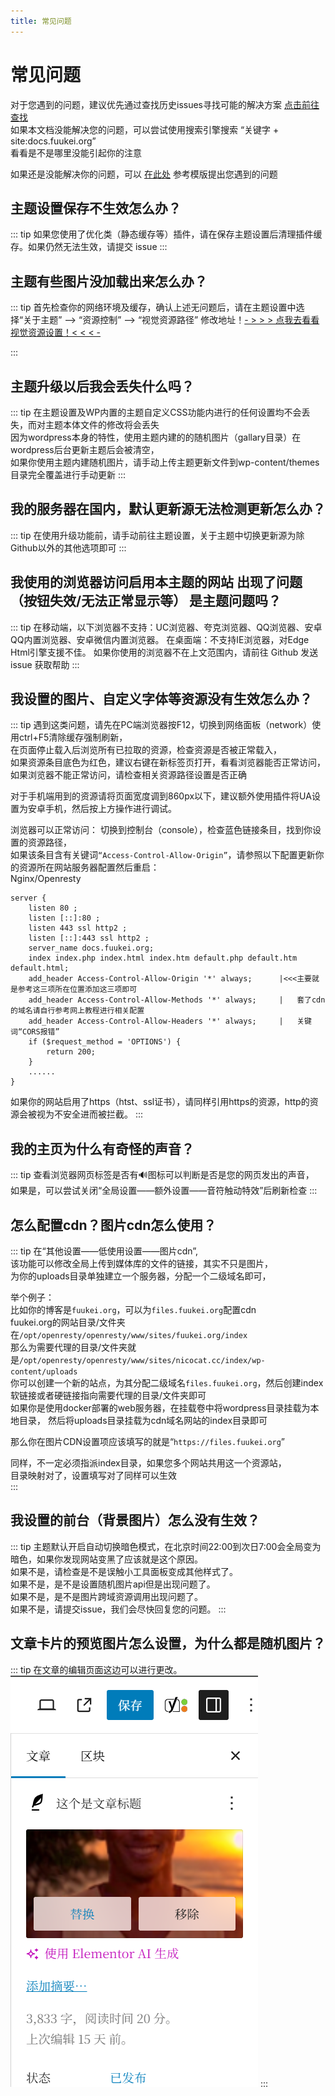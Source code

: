 ```yaml
---
title: 常见问题
---
```


# 常见问题

对于您遇到的问题，建议优先通过查找历史issues寻找可能的解决方案 [点击前往查找](https://github.com/mirai-mamori/Sakurairo/issues?q=is%3Aissue+is%3Aclosed)  
如果本文档没能解决您的问题，可以尝试使用搜索引擎搜索 “关键字 + site:docs.fuukei.org”   
看看是不是哪里没能引起你的注意  

如果还是没能解决你的问题，可以 [在此处](https://github.com/mirai-mamori/Sakurairo/issues/new/choose) 参考模版提出您遇到的问题  

## 主题设置保存不生效怎么办？

::: tip 
如果您使用了优化类（静态缓存等）插件，请在保存主题设置后清理插件缓存。如果仍然无法生效，请提交 issue
:::

## 主题有些图片没加载出来怎么办？

::: tip 
首先检查你的网络环境及缓存，确认上述无问题后，请在主题设置中选择“关于主题” --> “资源控制” --> “视觉资源路径” 修改地址！[- > > > 点我去看看视觉资源设置！< < < -](/Sakurairo/About-Theme/#%E8%A7%86%E8%A7%89%E8%B5%84%E6%BA%90%E8%B7%AF%E5%BE%84)

:::

## 主题升级以后我会丢失什么吗？ 

::: tip 
在主题设置及WP内置的主题自定义CSS功能内进行的任何设置均不会丢失，而对主题本体文件的修改将会丢失  
因为wordpress本身的特性，使用主题内建的的随机图片（gallary目录）在wordpress后台更新主题后会被清空，  
如果你使用主题内建随机图片，请手动上传主题更新文件到wp-content/themes目录完全覆盖进行手动更新
:::

## 我的服务器在国内，默认更新源无法检测更新怎么办？ 

::: tip 
在使用升级功能前，请手动前往主题设置，关于主题中切换更新源为除Github以外的其他选项即可
:::

## 我使用的浏览器访问启用本主题的网站 出现了问题（按钮失效/无法正常显示等） 是主题问题吗？ 

::: tip 
在移动端，以下浏览器不支持：UC浏览器、夸克浏览器、QQ浏览器、安卓QQ内置浏览器、安卓微信内置浏览器。
在桌面端：不支持IE浏览器，对Edge Html引擎支援不佳。 如果你使用的浏览器不在上文范围内，请前往 Github 发送 issue 获取帮助
:::

## 我设置的图片、自定义字体等资源没有生效怎么办？

::: tip 
遇到这类问题，请先在PC端浏览器按F12，切换到网络面板（network）使用ctrl+F5清除缓存强制刷新，  
在页面停止载入后浏览所有已拉取的资源，检查资源是否被正常载入，  
如果资源条目底色为红色，建议右键在新标签页打开，看看浏览器能否正常访问，  
如果浏览器不能正常访问，请检查相关资源路径设置是否正确  

对于手机端用到的资源请将页面宽度调到860px以下，建议额外使用插件将UA设置为安卓手机，然后按上方操作进行调试。  

浏览器可以正常访问：
切换到控制台（console），检查蓝色链接条目，找到你设置的资源路径，  
如果该条目含有关键词`“Access-Control-Allow-Origin”`，请参照以下配置更新你的资源所在网站服务器配置然后重启：  
Nginx/Openresty
```
server {
    listen 80 ; 
    listen [::]:80 ; 
    listen 443 ssl http2 ; 
    listen [::]:443 ssl http2 ; 
    server_name docs.fuukei.org; 
    index index.php index.html index.htm default.php default.htm default.html; 
    add_header Access-Control-Allow-Origin '*' always;      |<<<主要就是参考这三项所在位置添加这三项即可
    add_header Access-Control-Allow-Methods '*' always;     |   套了cdn的域名请自行参考网上教程进行相关配置
    add_header Access-Control-Allow-Headers '*' always;     |   关键词“CORS报错”
    if ($request_method = 'OPTIONS') {
	    return 200;
    }
    ......
}
```  
如果你的网站启用了https（htst、ssl证书），请同样引用https的资源，http的资源会被视为不安全进而被拦截。
:::

## 我的主页为什么有奇怪的声音？

::: tip 
查看浏览器网页标签是否有🔊图标可以判断是否是您的网页发出的声音，  
如果是，可以尝试关闭“全局设置——额外设置——音符触动特效”后刷新检查
:::

## 怎么配置cdn？图片cdn怎么使用？

::: tip 
在“其他设置——低使用设置——图片cdn”,  
该功能可以修改全局上传到媒体库的文件的链接，其实不只是图片，  
为你的uploads目录单独建立一个服务器，分配一个二级域名即可，  

举个例子：  
比如你的博客是`fuukei.org`，可以为`files.fuukei.org`配置cdn  
fuukei.org的网站目录/文件夹在`/opt/openresty/openresty/www/sites/fuukei.org/index`  
那么为需要代理的目录/文件夹就是`/opt/openresty/openresty/www/sites/nicocat.cc/index/wp-content/uploads`  
你可以创建一个新的站点，为其分配二级域名`files.fuukei.org`，然后创建index软链接或者硬链接指向需要代理的目录/文件夹即可  
如果你是使用docker部署的web服务器，在挂载卷中将wordpress目录挂载为本地目录，
然后将uploads目录挂载为cdn域名网站的index目录即可  

那么你在图片CDN设置项应该填写的就是“`https://files.fuukei.org`”  

同样，不一定必须指派index目录，如果您多个网站共用这一个资源站，  
目录映射对了，设置填写对了同样可以生效  
:::

## 我设置的前台（背景图片）怎么没有生效？

::: tip
主题默认开启自动切换暗色模式，在北京时间22:00到次日7:00会全局变为暗色，如果你发现网站变黑了应该就是这个原因。  
如果不是，请检查是不是误触小工具面板变成其他样式了。  
如果不是，是不是设置随机图片api但是出现问题了。  
如果不是，是不是图片跨域资源调用出现问题了。  
如果不是，请提交issue，我们会尽快回复您的问题。
:::

## 文章卡片的预览图片怎么设置，为什么都是随机图片？

::: tip
在文章的编辑页面这边可以进行更改。
![image](./article_image.png)
:::